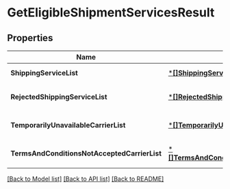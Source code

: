 # GetEligibleShipmentServicesResult

## Properties
Name | Type | Description | Notes
------------ | ------------- | ------------- | -------------
**ShippingServiceList** | [***[]ShippingService**](array.md) |  | [default to null]
**RejectedShippingServiceList** | [***[]RejectedShippingService**](array.md) |  | [optional] [default to null]
**TemporarilyUnavailableCarrierList** | [***[]TemporarilyUnavailableCarrier**](array.md) |  | [optional] [default to null]
**TermsAndConditionsNotAcceptedCarrierList** | [***[]TermsAndConditionsNotAcceptedCarrier**](array.md) |  | [optional] [default to null]

[[Back to Model list]](../README.md#documentation-for-models) [[Back to API list]](../README.md#documentation-for-api-endpoints) [[Back to README]](../README.md)

